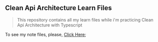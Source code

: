 ## Clean Api Architecture Learn Files

> This repository contains all my learn files while i'm practicing Clean Api Architecture with Typescript

To see my note files, please, [Click Here](./notes);